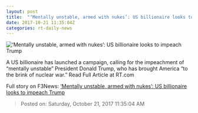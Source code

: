 ```yaml
---
layout: post
title:  "‘Mentally unstable, armed with nukes’: US billionaire looks to impeach Trump"
date: 2017-10-21 11:35:04Z
categories: rt-daily-news
---
```


![‘Mentally unstable, armed with nukes’: US billionaire looks to impeach Trump](https://cdni.rt.com/files/2017.10/article/59eaf259fc7e9345228b4567.jpg)

A US billionaire has launched a campaign, calling for the impeachment of “mentally unstable” President Donald Trump, who has brought America “to the brink of nuclear war.” Read Full Article at RT.com


Full story on F3News: [‘Mentally unstable, armed with nukes’: US billionaire looks to impeach Trump](http://www.f3nws.com/n/Fnud4D)

> Posted on: Saturday, October 21, 2017 11:35:04 AM
